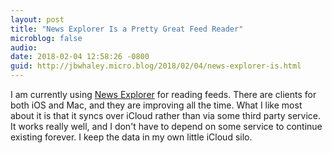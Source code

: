 ```yaml
---
layout: post
title: "News Explorer Is a Pretty Great Feed Reader"
microblog: false
audio: 
date: 2018-02-04 12:58:26 -0800
guid: http://jbwhaley.micro.blog/2018/02/04/news-explorer-is.html
---
```

I am currently using [News Explorer](https://itunes.apple.com/us/app/news-explorer/id1032668306?mt=8) for reading feeds. There are clients for both iOS and Mac, and they are improving all the time. What I like most about it is that it syncs over iCloud rather than via some third party service. It works really well, and I don't have to depend on some service to continue existing forever. I keep the data in my own little iCloud silo.
